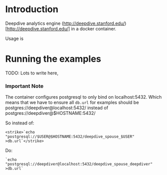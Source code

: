 # Introduction

Deepdive analytics engine (http://deepdive.stanford.edu/)[http://deepdive.stanford.edu/]
in a docker container.


Usage is 


# Running the examples

TODO: Lots to write here,

### Important Note

The container configures postgresql to only bind on localhost:5432.
Which means that  we have to ensure all `db.url` for examples 
should be postgres://deepdiver@localhost:5432/  instead of
postgres://deepdiver@$HOSTNAME:5432/

So instead of:

	<strike>`echo "postgresql://$USER@$HOSTNAME:5432/deepdive_spouse_$USER" >db.url`</strike>

Do:

	`echo "postgresql://deepdiver@localhost:5432/deepdive_spouse_deepdiver" >db.url`


